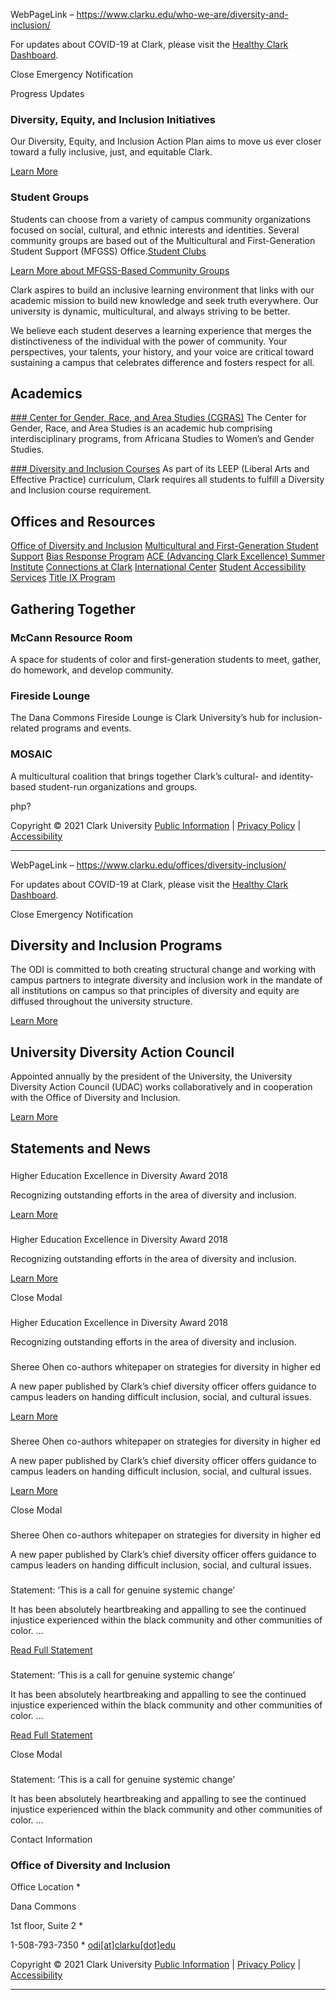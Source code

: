 WebPageLink – https://www.clarku.edu/who-we-are/diversity-and-inclusion/ 

 

For updates about COVID-19 at Clark, please visit the [Healthy Clark Dashboard](https://www.clarku.edu/healthy-clark-dashboard).

Close Emergency Notification

Progress Updates

###  Diversity, Equity, and Inclusion Initiatives

Our Diversity, Equity, and Inclusion Action Plan aims to move us ever closer toward a fully inclusive, just, and equitable Clark.

[Learn More](https://www.clarku.edu/diversity-equity-inclusion-action-plan/) 

### Student Groups

Students can choose from a variety of campus community organizations focused on social, cultural, and ethnic interests and identities. Several community groups are based out of the Multicultural and First-Generation Student Support (MFGSS) Office.[Student Clubs](https://www.clarku.edu/life-at-clark/student-clubs-and-organizations/)

[Learn More about MFGSS-Based Community Groups](https://www.clarku.edu/offices/multicultural/community-groups/) 

Clark aspires to build an inclusive learning environment that links with our academic mission to build new knowledge and seek truth everywhere. Our university is dynamic, multicultural, and always striving to be better.

We believe each student deserves a learning experience that merges the distinctiveness of the individual with the power of community. Your perspectives, your talents, your history, and your voice are critical toward sustaining a campus that celebrates difference and fosters respect for all.

Academics
---------

[### Center for Gender, Race, and Area Studies (CGRAS)](https://www.clarku.edu/centers/cgras/)
The Center for Gender, Race, and Area Studies is an academic hub comprising interdisciplinary programs, from Africana Studies to Women’s and Gender Studies.

[### Diversity and Inclusion Courses](https://www.clarku.edu/academics/undergraduate-curriculum/diversity-and-inclusion-courses/)
As part of its LEEP (Liberal Arts and Effective Practice) curriculum, Clark requires all students to fulfill a Diversity and Inclusion course requirement.

Offices and Resources
---------------------

[Office of Diversity and Inclusion](https://www.clarku.edu/offices/diversity-inclusion/) 
[Multicultural and First-Generation Student Support](https://www.clarku.edu/offices/multicultural-and-first-generation-student-support/) 
[Bias Response Program](https://www.clarku.edu/offices/campus-safety-and-security/bias-incident-reporting/) 
[ACE (Advancing Clark Excellence) Summer Institute](https://www.clarku.edu/offices/multicultural/support-for-new-students/) 
[Connections at Clark](https://www.clarku.edu/offices/multicultural/support-for-new-students/) 
[International Center](https://www.clarku.edu/international-center/) 
[Student Accessibility Services](https://www.clarku.edu/offices/student-accessibility-services/) 
[Title IX Program](https://www.clarku.edu/offices/title-ix/) 

Gathering Together
------------------

### McCann Resource Room

A space for students of color and first-generation students to meet, gather, do homework, and develop community.

### Fireside Lounge

The Dana Commons Fireside Lounge is Clark University’s hub for inclusion-related programs and events.

### MOSAIC

A multicultural coalition that brings together Clark’s cultural- and identity-based student-run organizations and groups.

php?

Copyright © 2021 Clark University
[Public Information](https://www.clarku.edu/who-we-are/fast-facts/public-information/)
|
[Privacy Policy](https://web.clarku.edu/policies/detailpolicy.cfm?pid=92)
|
[Accessibility](https://www.clarku.edu/website-accessibility-statement/)

 
** **

WebPageLink – https://www.clarku.edu/offices/diversity-inclusion/ 

 

For updates about COVID-19 at Clark, please visit the [Healthy Clark Dashboard](https://www.clarku.edu/healthy-clark-dashboard).

Close Emergency Notification

Diversity and Inclusion Programs
--------------------------------

 The ODI is committed to both creating structural change and working with campus partners to integrate diversity and inclusion work in the mandate of all institutions on campus so that principles of diversity and equity are diffused throughout the university structure.

[Learn More](https://www.clarku.edu/offices/diversity-inclusion/programs/) 

University Diversity Action Council
-----------------------------------

 Appointed annually by the president of the University, the University Diversity Action Council (UDAC) works collaboratively and in cooperation with the Office of Diversity and Inclusion.

[Learn More](https://www.clarku.edu/diversity-equity-inclusion-action-plan/university-diversity-action-council/) 

Statements and News
-------------------

### 
 Higher Education Excellence in Diversity Award 2018

Recognizing outstanding efforts in the area of diversity and inclusion.

[Learn More](https://clarknow.clarku.edu/2018/09/14/clark-earns-national-recognition-for-diversity-and-inclusion-efforts/) 

### 
 Higher Education Excellence in Diversity Award 2018

Recognizing outstanding efforts in the area of diversity and inclusion.

[Learn More](https://clarknow.clarku.edu/2018/09/14/clark-earns-national-recognition-for-diversity-and-inclusion-efforts/) 

Close Modal

### 
 Higher Education Excellence in Diversity Award 2018

Recognizing outstanding efforts in the area of diversity and inclusion.

### 
 Sheree Ohen co-authors whitepaper on strategies for diversity in higher ed

A new paper published by Clark’s chief diversity officer offers guidance to campus leaders on handing difficult inclusion, social, and cultural issues.

[Learn More](https://clarknow.clarku.edu/2019/10/30/sheree-ohen-co-authors-whitepaper-on-strategies-for-diversity-in-higher-ed/) 

### 
 Sheree Ohen co-authors whitepaper on strategies for diversity in higher ed

A new paper published by Clark’s chief diversity officer offers guidance to campus leaders on handing difficult inclusion, social, and cultural issues.

[Learn More](https://clarknow.clarku.edu/2019/10/30/sheree-ohen-co-authors-whitepaper-on-strategies-for-diversity-in-higher-ed/) 

Close Modal

### 
 Sheree Ohen co-authors whitepaper on strategies for diversity in higher ed

A new paper published by Clark’s chief diversity officer offers guidance to campus leaders on handing difficult inclusion, social, and cultural issues.

### 
 Statement: ‘This is a call for genuine systemic change’

It has been absolutely heartbreaking and appalling to see the continued injustice experienced within the black community and other communities of color. …

[Read Full Statement](https://www.clarku.edu/offices/diversity-inclusion/statement-this-is-a-call-for-genuine-systemic-change/) 

### 
 Statement: ‘This is a call for genuine systemic change’

It has been absolutely heartbreaking and appalling to see the continued injustice experienced within the black community and other communities of color. …

[Read Full Statement](https://www.clarku.edu/offices/diversity-inclusion/statement-this-is-a-call-for-genuine-systemic-change/) 

Close Modal

### 
 Statement: ‘This is a call for genuine systemic change’

It has been absolutely heartbreaking and appalling to see the continued injustice experienced within the black community and other communities of color. …

Contact Information
### Office of Diversity and Inclusion

Office Location
* 

 Dana Commons  

1st floor, Suite 2
* 

 1-508-793-7350
* 
[odi[at]clarku[dot]edu](mailto:odi[at]clarku[dot]edu)

Copyright © 2021 Clark University
[Public Information](https://www.clarku.edu/about/public-information/)
|
[Privacy Policy](https://web.clarku.edu/policies/detailpolicy.cfm?pid=92)
|
[Accessibility](https://www.clarku.edu/website-accessibility-statement/)

 
** **

